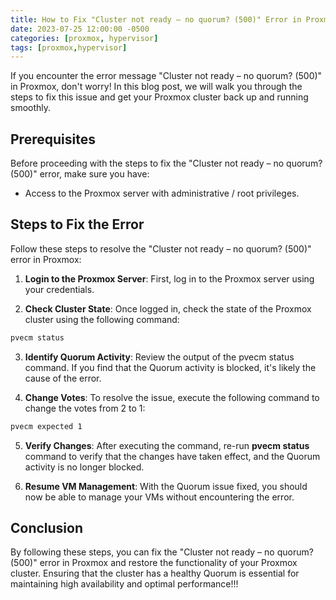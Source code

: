 ```yaml
---
title: How to Fix "Cluster not ready – no quorum? (500)" Error in Proxmox
date: 2023-07-25 12:00:00 -0500
categories: [proxmox, hypervisor]
tags: [proxmox,hypervisor]
---
```



If you encounter the error message "Cluster not ready – no quorum? (500)" in Proxmox, don't worry! In this blog post, we will walk you through the steps to fix this issue and get your Proxmox cluster back up and running smoothly.

## Prerequisites

Before proceeding with the steps to fix the "Cluster not ready – no quorum? (500)" error, make sure you have:

- Access to the Proxmox server with administrative / root privileges.

## Steps to Fix the Error

Follow these steps to resolve the "Cluster not ready – no quorum? (500)" error in Proxmox:

1. **Login to the Proxmox Server**: First, log in to the Proxmox server using your credentials.

2. **Check Cluster State**: Once logged in, check the state of the Proxmox cluster using the following command:

```bash
pvecm status
```

3. **Identify Quorum Activity**: Review the output of the pvecm status command. If you find that the Quorum activity is blocked, it's likely the cause of the error.

4. **Change Votes**: To resolve the issue, execute the following command to change the votes from 2 to 1:

```bash
pvecm expected 1
```

5. **Verify Changes**: After executing the command, re-run **pvecm status** command to verify that the changes have taken effect, and the Quorum activity is no longer blocked.

6. **Resume VM Management**: With the Quorum issue fixed, you should now be able to manage your VMs without encountering the error.

## Conclusion

By following these  steps, you can fix the "Cluster not ready – no quorum? (500)" error in Proxmox and restore the functionality of your Proxmox cluster. Ensuring that the cluster has a healthy Quorum is essential for maintaining high availability and optimal performance!!!